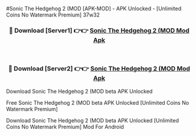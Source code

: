 #Sonic The Hedgehog 2 (MOD [APK-MOD] - APK Unlocked - [Unlimited Coins No Watermark Premium] 37w32



<div align="center">

<h3>🔴 Download [Server1] 👉👉 <a href="https://momento.my/?title=Sonic_The_Hedgehog_2_(MOD">Sonic The Hedgehog 2 (MOD Mod Apk</a></h3><br>

<h3>🔴 Download [Server2] 👉👉 <a href="https://momento.my/?title=Sonic_The_Hedgehog_2_(MOD">Sonic The Hedgehog 2 (MOD Mod Apk</a></h3>
</div>



Download Sonic The Hedgehog 2 (MOD beta APK Unlocked

Free Sonic The Hedgehog 2 (MOD beta APK Unlocked [Unlimited Coins No Watermark Premium]

Download Sonic The Hedgehog 2 (MOD beta APK Unlocked [Unlimited Coins No Watermark Premium] Mod For Android
